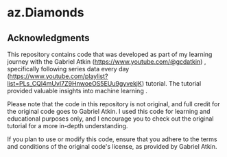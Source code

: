 # az.Diamonds

## Acknowledgments

This repository contains code that was developed as part of my learning journey with the Gabriel Atkin (https://www.youtube.com/@gcdatkin) , specifically following series data every day 
(https://www.youtube.com/playlist?list=PLs_CQl4mUvI7Z9HnwoeOS5EUu9gyvekjK) tutorial. The tutorial provided valuable insights into machine learning .

Please note that the code in this repository is not original, and full credit for the original code goes to Gabriel Atkin. I used this code for learning and educational purposes only, and I encourage you to check out the original tutorial for a more in-depth understanding.

If you plan to use or modify this code, ensure that you adhere to the terms and conditions of the original code's license, as provided by Gabriel Atkin.
